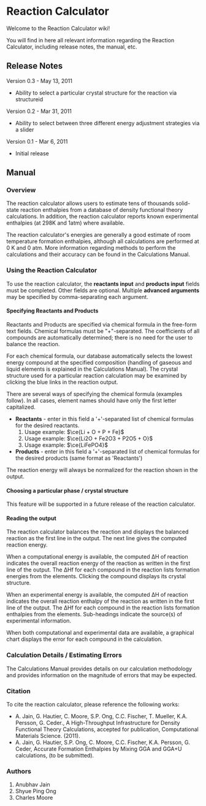 # Reaction Calculator
Welcome to the Reaction Calculator wiki!  
  
You will find in here all relevant information regarding the Reaction Calculator, including release notes, the manual, etc.
## Release Notes

Version 0.3 - May 13, 2011
  * Ability to select a particular crystal structure for the reaction via structureid

Version 0.2 - Mar 31, 2011 
  * Ability to select between three different energy adjustment strategies via a slider

Version 0.1 - Mar 6, 2011 
  * Initial release
  
## Manual
### Overview
The reaction calculator allows users to estimate tens of thousands solid-state reaction enthalpies from a database of density functional theory calculations. In addition, the reaction calculator reports known experimental enthalpies (at 298K and 1atm) where available.

The reaction calculator's energies are generally a good estimate of room temperature formation enthalpies, although all calculations are performed at 0 K and 0 atm. More information regarding methods to perform the calculations and their accuracy can be found in the Calculations Manual.

### Using the Reaction Calculator
To use the reaction calculator, the **reactants input** and **products input** fields must be completed. Other fields are optional. Multiple **advanced arguments** may be specified by comma-separating each argument.

#### Specifying Reactants and Products
Reactants and Products are specified via chemical formula in the free-form text fields. Chemical formulas must be "+"-separated. The coefficients of all compounds are automatically determined; there is no need for the user to balance the reaction.

For each chemical formula, our database automatically selects the lowest energy compound at the specified composition (handling of gaseous and liquid elements is explained in the Calculations Manual). The crystal structure used for a particular reaction calculation may be examined by clicking the blue links in the reaction output.

There are several ways of specifying the chemical formula (examples follow). In all cases, element names should have only the first letter capitalized.

  * **Reactants** - enter in this field a '+'-separated list of chemical formulas for the desired reactants.
    1. Usage example: $\ce{Li + O + P + Fe}$
    2. Usage example: $\ce{Li2O + Fe2O3 + P2O5 + O}$
    3. Usage example: $\ce{LiFePO4}$
  * **Products** - enter in this field a '+'-separated list of chemical formulas for the desired products (same format as 'Reactants')
  
The reaction energy will always be normalized for the reaction shown in the output.

#### Choosing a particular phase / crystal structure
This feature will be supported in a future release of the reaction calculator.

#### Reading the output
The reaction calculator balances the reaction and displays the balanced reaction as the first line in the output. The next line gives the computed reaction energy.

When a computational energy is available, the computed ΔH of reaction indicates the overall reaction energy of the reaction as written in the first line of the output. The ΔHf for each compound in the reaction lists formation energies from the elements. Clicking the compound displays its crystal structure.

When an experimental energy is available, the computed ΔH of reaction indicates the overall reaction enthalpy of the reaction as written in the first line of the output. The ΔHf for each compound in the reaction lists formation enthalpies from the elements. Sub-headings indicate the source(s) of experimental information.

When both computational and experimental data are available, a graphical chart displays the error for each compound in the calculation.

### Calculation Details / Estimating Errors
The Calculations Manual provides details on our calculation methodology and provides information on the magnitude of errors that may be expected.

### Citation
To cite the reaction calculator, please reference the following works:

  * A. Jain, G. Hautier, C. Moore, S.P. Ong, C.C. Fischer, T. Mueller, K.A. Persson, G. Ceder., A High-Throughput Infrastructure for Density Functional Theory Calculations, accepted for publication, Computational Materials Science. (2011).
  * A. Jain, G. Hautier, S.P. Ong, C. Moore, C.C. Fischer, K.A. Persson, G. Ceder, Accurate Formation Enthalpies by Mixing GGA and GGA+U calculations, (to be submitted).

### Authors
  1. Anubhav Jain
  2. Shyue Ping Ong
  3. Charles Moore
